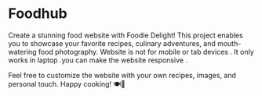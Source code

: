 # Foodhub
Create a stunning food website with Foodie Delight! This project enables you to showcase your favorite recipes, culinary adventures, and mouth-watering food photography.
Website is not for mobile or tab devices . It only works in laptop .you can make the website responsive .

Feel free to customize the website with your own recipes, images, and personal touch. Happy cooking! 🍽️🎉
